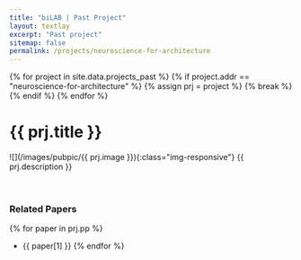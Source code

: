 ```yaml
---
title: "biLAB | Past Project"
layout: textlay
excerpt: "Past project"
sitemap: false
permalink: /projects/neuroscience-for-architecture
---
```


{% for project in site.data.projects_past %}
    {% if project.addr == "neuroscience-for-architecture" %}
        {% assign prj = project %}
        {% break %} <!-- Optional: use this if you only need the first match -->
    {% endif %}
{% endfor %}

# {{ prj.title }}
![](/images/pubpic/{{ prj.image }}){:class="img-responsive"}
{{ prj.description }}  
<br><br>

### Related Papers
{% for paper in prj.pp %}
* {{ paper[1] }}
{% endfor %}
<br>